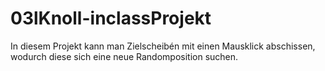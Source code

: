 # 03lKnoll-inclassProjekt
In diesem Projekt kann man Zielscheibén mit einen Mausklick abschissen, wodurch diese sich eine neue Randomposition suchen.
